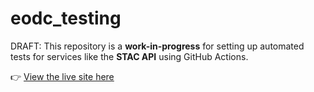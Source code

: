 # eodc_testing

DRAFT: This repository is a **work-in-progress** for setting up automated tests for services like the **STAC API** using GitHub Actions.

👉 [View the live site here](https://eodcgmbh.github.io/eodc_testing/)